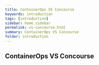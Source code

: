 ```yaml
---
title: ContainerOps VS Concourse
keywords: introduction
tags: [introduction]
sidebar: home_sidebar
permalink: vs-concourse.html
summary: ContainerOps VS Concourse
folder: introduction  
---
```


## ContainerOps VS Concourse